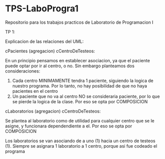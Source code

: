 # TPS-LaboProgra1
Repositorio para los trabajos practicos de Laboratorio de Programacion I

TP 1:

Explicacion de las relaciones del UML: 

cPacientes (agregacion) cCentroDeTesteos:

En un principio pensamos en establecer asociacion, ya que el paciente puede optar por ir al centro, o no. Sin embargo planteamos dos consideraciones:
1. Cada centro MINIMAMENTE tendra 1 paciente, siguiendo la logica de nuestro programa. Por lo tanto, no hay posibilidad de que no haya pacientes en el centro
2. Un paciente que no va al centro NO se consideraria paciente, por lo que se pierde la logica de la clase. Por eso se opta por COMPOSICION

cLaboratorios (agregacion) cCentroDeTesteos:

Se plantea al laboratorio como de utilidad para cualquier centro que se le asigne, y funcionara dependendiente a el. Por eso se opta por COMPOSICION

Los laboratorios se van asociando de a uno (1) hacia un centro de testeos (1). Siempre se asignara 1 laboratorio a 1 centro, porque asi fue codeado el programa

